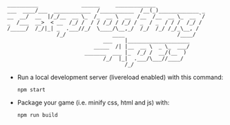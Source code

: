 ```
__________              ______     _____________                                
___  ____/___  ____________  /___________  /__(_)_____________ _                
__  __/  __  |/_/__  __ \_  /_  __ \  __  /__  /__  __ \_  __ `/                
_  /___  __>  < __  /_/ /  / / /_/ / /_/ / _  / _  / / /  /_/ /                 
/_____/  /_/|_| _  .___//_/  \____/\__,_/  /_/  /_/ /_/_\__, /                  
                /_/               ____                 /____/                   
                               ___    |____________________                     
                            _____  /| |__  __ \  _ \_  ___/                     
                         _______  ___ |_  /_/ /  __/(__  )                      
                               /_/  |_|  .___/\___//____/                       
                                      /_/                                       
```

+ Run a local development server (livereload enabled) with this command:

  `npm start`

+ Package your game (i.e. minify css, html and js) with:

  `npm run build`

